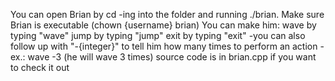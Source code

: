 You can open Brian by cd -ing into the folder and running ./brian. 
Make sure Brian is executable (chown {username} brian)
You can make him:
  wave by typing "wave"
  jump by typing "jump"
  exit by typing "exit"
    -you can also follow up with "-{integer}" to tell him how many times to perform an action
    -ex.: wave -3 (he will wave 3 times)
source code is in brian.cpp if you want to check it out
